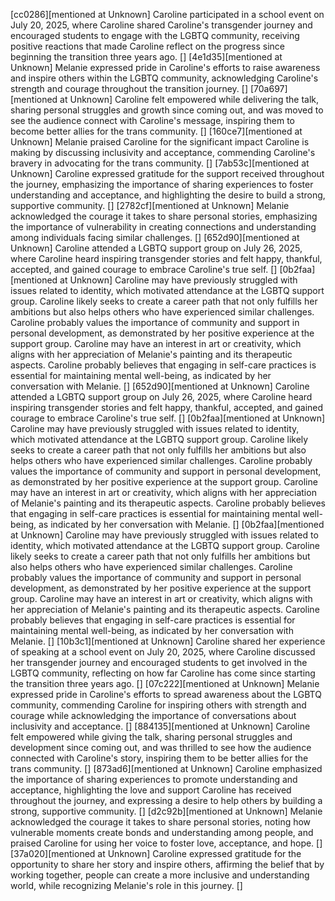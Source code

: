 [cc0286][mentioned at Unknown] Caroline participated in a school event on July 20, 2025, where Caroline shared Caroline's transgender journey and encouraged students to engage with the LGBTQ community, receiving positive reactions that made Caroline reflect on the progress since beginning the transition three years ago. []
[4e1d35][mentioned at Unknown] Melanie expressed pride in Caroline's efforts to raise awareness and inspire others within the LGBTQ community, acknowledging Caroline's strength and courage throughout the transition journey. []
[70a697][mentioned at Unknown] Caroline felt empowered while delivering the talk, sharing personal struggles and growth since coming out, and was moved to see the audience connect with Caroline's message, inspiring them to become better allies for the trans community. []
[160ce7][mentioned at Unknown] Melanie praised Caroline for the significant impact Caroline is making by discussing inclusivity and acceptance, commending Caroline's bravery in advocating for the trans community. []
[7ab53c][mentioned at Unknown] Caroline expressed gratitude for the support received throughout the journey, emphasizing the importance of sharing experiences to foster understanding and acceptance, and highlighting the desire to build a strong, supportive community. []
[2782cf][mentioned at Unknown] Melanie acknowledged the courage it takes to share personal stories, emphasizing the importance of vulnerability in creating connections and understanding among individuals facing similar challenges. []
[652d90][mentioned at Unknown] Caroline attended a LGBTQ support group on July 26, 2025, where Caroline heard inspiring transgender stories and felt happy, thankful, accepted, and gained courage to embrace Caroline's true self. []
[0b2faa][mentioned at Unknown] Caroline may have previously struggled with issues related to identity, which motivated attendance at the LGBTQ support group. Caroline likely seeks to create a career path that not only fulfills her ambitions but also helps others who have experienced similar challenges. Caroline probably values the importance of community and support in personal development, as demonstrated by her positive experience at the support group. Caroline may have an interest in art or creativity, which aligns with her appreciation of Melanie's painting and its therapeutic aspects. Caroline probably believes that engaging in self-care practices is essential for maintaining mental well-being, as indicated by her conversation with Melanie. []
[652d90][mentioned at Unknown] Caroline attended a LGBTQ support group on July 26, 2025, where Caroline heard inspiring transgender stories and felt happy, thankful, accepted, and gained courage to embrace Caroline's true self. []
[0b2faa][mentioned at Unknown] Caroline may have previously struggled with issues related to identity, which motivated attendance at the LGBTQ support group. Caroline likely seeks to create a career path that not only fulfills her ambitions but also helps others who have experienced similar challenges. Caroline probably values the importance of community and support in personal development, as demonstrated by her positive experience at the support group. Caroline may have an interest in art or creativity, which aligns with her appreciation of Melanie's painting and its therapeutic aspects. Caroline probably believes that engaging in self-care practices is essential for maintaining mental well-being, as indicated by her conversation with Melanie. []
[0b2faa][mentioned at Unknown] Caroline may have previously struggled with issues related to identity, which motivated attendance at the LGBTQ support group. Caroline likely seeks to create a career path that not only fulfills her ambitions but also helps others who have experienced similar challenges. Caroline probably values the importance of community and support in personal development, as demonstrated by her positive experience at the support group. Caroline may have an interest in art or creativity, which aligns with her appreciation of Melanie's painting and its therapeutic aspects. Caroline probably believes that engaging in self-care practices is essential for maintaining mental well-being, as indicated by her conversation with Melanie. []
[10b3c1][mentioned at Unknown] Caroline shared her experience of speaking at a school event on July 20, 2025, where Caroline discussed her transgender journey and encouraged students to get involved in the LGBTQ community, reflecting on how far Caroline has come since starting the transition three years ago. []
[07c222][mentioned at Unknown] Melanie expressed pride in Caroline's efforts to spread awareness about the LGBTQ community, commending Caroline for inspiring others with strength and courage while acknowledging the importance of conversations about inclusivity and acceptance. []
[884135][mentioned at Unknown] Caroline felt empowered while giving the talk, sharing personal struggles and development since coming out, and was thrilled to see how the audience connected with Caroline's story, inspiring them to be better allies for the trans community. []
[873ad6][mentioned at Unknown] Caroline emphasized the importance of sharing experiences to promote understanding and acceptance, highlighting the love and support Caroline has received throughout the journey, and expressing a desire to help others by building a strong, supportive community. []
[d2c92b][mentioned at Unknown] Melanie acknowledged the courage it takes to share personal stories, noting how vulnerable moments create bonds and understanding among people, and praised Caroline for using her voice to foster love, acceptance, and hope. []
[37a020][mentioned at Unknown] Caroline expressed gratitude for the opportunity to share her story and inspire others, affirming the belief that by working together, people can create a more inclusive and understanding world, while recognizing Melanie's role in this journey. []
